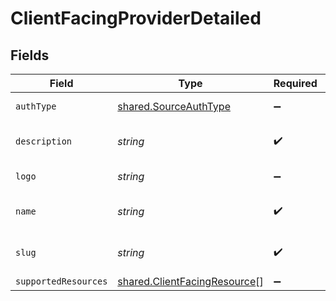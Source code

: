 # ClientFacingProviderDetailed


## Fields

| Field                                                                               | Type                                                                                | Required                                                                            | Description                                                                         |
| ----------------------------------------------------------------------------------- | ----------------------------------------------------------------------------------- | ----------------------------------------------------------------------------------- | ----------------------------------------------------------------------------------- |
| `authType`                                                                          | [shared.SourceAuthType](../../../sdk/models/shared/sourceauthtype.md)               | :heavy_minus_sign:                                                                  | An enumeration.                                                                     |
| `description`                                                                       | *string*                                                                            | :heavy_check_mark:                                                                  | Description of source of information                                                |
| `logo`                                                                              | *string*                                                                            | :heavy_minus_sign:                                                                  | URL for source logo                                                                 |
| `name`                                                                              | *string*                                                                            | :heavy_check_mark:                                                                  | Name of source of information                                                       |
| `slug`                                                                              | *string*                                                                            | :heavy_check_mark:                                                                  | Slug for designated source                                                          |
| `supportedResources`                                                                | [shared.ClientFacingResource](../../../sdk/models/shared/clientfacingresource.md)[] | :heavy_minus_sign:                                                                  | N/A                                                                                 |